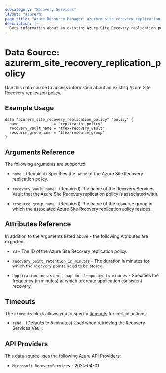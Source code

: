 ```yaml
---
subcategory: "Recovery Services"
layout: "azurerm"
page_title: "Azure Resource Manager: azurerm_site_recovery_replication_policy"
description: |-
  Gets information about an existing Azure Site Recovery replication policy.
---
```


# Data Source: azurerm_site_recovery_replication_policy

Use this data source to access information about an existing Azure Site Recovery replication policy.

## Example Usage

```hcl
data "azurerm_site_recovery_replication_policy" "policy" {
  name                = "replication-policy"
  recovery_vault_name = "tfex-recovery_vault"
  resource_group_name = "tfex-resource_group"
}
```

## Arguments Reference

The following arguments are supported:

* `name` - (Required) Specifies the name of the Azure Site Recovery replication policy.

* `recovery_vault_name` - (Required) The name of the Recovery Services Vault that the Azure Site Recovery replication policy is associated witth.

* `resource_group_name` - (Required) The name of the resource group in which the associated Azure Site Recovery replication policy resides.

## Attributes Reference

In addition to the Arguments listed above - the following Attributes are exported:

* `id` - The ID of the Azure Site Recovery replication policy.

* `recovery_point_retention_in_minutes` - The duration in minutes for which the recovery points need to be stored.

* `application_consistent_snapshot_frequency_in_minutes` - Specifies the frequency (in minutes) at which to create application consistent recovery.

## Timeouts

The `timeouts` block allows you to specify [timeouts](https://developer.hashicorp.com/terraform/language/resources/configure#define-operation-timeouts) for certain actions:

* `read` - (Defaults to 5 minutes) Used when retrieving the Recovery Services Vault.

## API Providers
<!-- This section is generated, changes will be overwritten -->
This data source uses the following Azure API Providers:

* `Microsoft.RecoveryServices` - 2024-04-01
